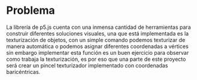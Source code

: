# Problema

La librería de p5.js cuenta con una inmensa cantidad de herramientas para construir diferentes soluciones visuales, una que está implementada es la texturización de objetos, con un simple comando podemos texturizar de manera automática o podemos asignar diferentes coordenadas a vértices sin embargo implementar esta función es un buen ejercicio para observar como trabaja la texturización, es por eso que una parte de este proyecto será crear un pincel texturizador implementado con coordenadas baricéntricas.